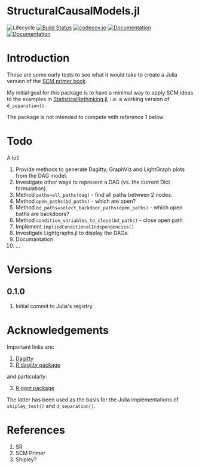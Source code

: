# StructuralCausalModels.jl

![Lifecycle](https://img.shields.io/badge/lifecycle-experimental-orange.svg)<!--
![Lifecycle](https://img.shields.io/badge/lifecycle-maturing-blue.svg)
![Lifecycle](https://img.shields.io/badge/lifecycle-stable-green.svg)
![Lifecycle](https://img.shields.io/badge/lifecycle-retired-orange.svg)
![Lifecycle](https://img.shields.io/badge/lifecycle-archived-red.svg)
![Lifecycle](https://img.shields.io/badge/lifecycle-dormant-blue.svg) -->
[![Build Status](https://travis-ci.com/StatisticalRethinkingJulia/StructuralCausalModels.jl.svg?branch=master)](https://travis-ci.com/StatisticalRethinkingJulia/StructuralCausalModels.jl)
[![codecov.io](http://codecov.io/github/StatisticalRethinkingJulia/StructuralCausalModels.jl/coverage.svg?branch=master)](http://codecov.io/github/StatisticalRethinkingJulia/StructuralCausalModels.jl?branch=master)
[![Documentation](https://img.shields.io/badge/docs-stable-blue.svg)](https://StatisticalRethinkingJulia.github.io/StructuralCausalModels.jl/stable)
[![Documentation](https://img.shields.io/badge/docs-master-blue.svg)](https://StatisticalRethinkingJulia.github.io/StructuralCausalModels.jl/dev)

# Introduction

These are some early tests to see what it would take to create a Julia version of the [SCM primer book](http://bcs.wiley.com/he-bcs/Books?action=index&bcsId=10288&itemId=1119186846).

My initial goal for this package is to have a minimal way to apply SCM ideas to the examples in [StatisticalRethinking.jl](https://github.com/StatisticalRethinkingJulia), i.e. a working version of `d_separation()`.

The package is not intended to compete with reference 1 below

# Todo

A lot!

1. Provide methods to generate Dagitty, GraphViz and LightGraph plots from the DAG model.
2. Investigate other ways to represent a DAG (vs. the current Dict formulation).
3. Method `paths=all_paths(dag)` - find all paths between 2 nodes.
4. Method `open_paths(bd_paths)` - which are open?
5. Method `bd_paths=select_backdoor_paths(open_paths)` - which open baths are backdoors?
6. Method `condition_variables_to_close(bd_paths)` - close open path
7. Implement `impliedConditionalIndependencies()`
8. Investigate Lightgraphs.jl to display the DAGs.
9. Documantation
10. ...

# Versions

## 0.1.0

1. Initial commit to Julia's registry.


# Acknowledgements

Important links are:

1. [Dagitty](http://www.dagitty.net/)
2. [R dagitty package](https://cran.r-project.org/web/packages/dagitty/index.html)

and particularly:

3. [R ggm package](https://cran.r-project.org/web/packages/ggm/index.html)

The latter has been used as the basis for the Julia implementations of `shipley_test()` and `d_separation()`.

# References

1. SR
2. SCM Primer
3. Shipley?
